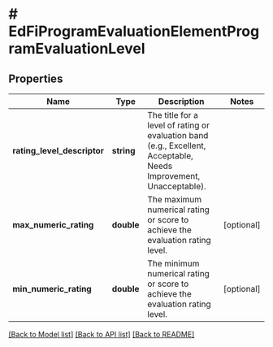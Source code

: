 # # EdFiProgramEvaluationElementProgramEvaluationLevel

## Properties

Name | Type | Description | Notes
------------ | ------------- | ------------- | -------------
**rating_level_descriptor** | **string** | The title for a level of rating or evaluation band (e.g., Excellent, Acceptable, Needs Improvement, Unacceptable). |
**max_numeric_rating** | **double** | The maximum numerical rating or score to achieve the evaluation rating level. | [optional]
**min_numeric_rating** | **double** | The minimum numerical rating or score to achieve the evaluation rating level. | [optional]

[[Back to Model list]](../../README.md#models) [[Back to API list]](../../README.md#endpoints) [[Back to README]](../../README.md)

